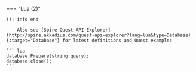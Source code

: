 === "Lua (2)"

    !!! info end

        Also see [Spire Quest API Explorer](http://spire.akkadius.com/quest-api-explorer?lang=lua&type=Database){:target="Database"} for latest definitions and Quest examples

    ``` lua
    database:Prepare(string query);
    database:close();
    ```
